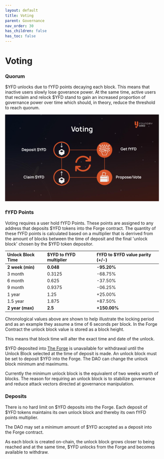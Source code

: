 ```yaml
---
layout: default
title: Voting
parent: Governance
nav_order: 30
has_children: false
has_toc: false
---
```


Voting
======

### Quorum

$YFD unlocks due to fYFD points decaying each block. This means that inactive users slowly lose goverance power. At the same time, active users that reclaim and relock $YFD stand to gain an increased proportion of governance power over time which should, in theory, reduce the threshold to reach quorum.

![](/assets/images/figure/voting.png)

### fYFD Points

Voting requires a user hold fYFD Points. These points are assigned to any address that deposits $YFD tokens into the Forge contract. The quantity of these fYFD points is calculated based on a multiplier that is derrived from the amount of blocks between the time of deposit and the final 'unlock block' chosen by the $YFD token depositor.

| Unlock Block Time        | $YFD to fYFD multiplier          | fYFD to $YFD value parity (+/-) |
|:-------------|:------------------|:------|
| **2 week (min)**  | **0.048**  | **-95.20%**  |
| 3 month       | 0.3125 | -68.75%  |
| 6 month       | 0.625  | -37.50%  |
| 9 month       | 0.9375 | -06.25%  |
| 1 year        | 1.25   | +25.00%  |
| 1.5 year      | 1.875  | +87.50%  |
| **2 year (max)**| **2.5**    | **+150.00%** |

Chronological values above are shown to help illustrate the locking period and as an example they assume a time of 6 seconds per block. In the Forge Contract the unlock block value is stored as a block height.

This means that block time will alter the exact time and date of the unlock.

$YFD deposited into [The Forge]() is unavailable for withdrawal until the Unlock Block selected at the time of deposit is made. An unlock block must be set to deposit $YFD into the Forge. The DAO can change the unlock block minimum and maximums.

Currently the minimum unlock block is the equivalent of two weeks worth of blocks. The reason for requiring an unlock block is to stabilize governance and reduce attack vectors directed at governance manipulation.

### Deposits

There is no hard limit on $YFD deposits into the Forge. Each deposit of $YFD tokens maintains its own unlock block and thereby its own fYFD points multiplier.

The DAO may set a minimum amount of $YFD accepted as a deposit into the Forge contract.

As each block is created on-chain, the unlock block grows closer to being reached and at the same time, $YFD unlocks from the Forge and becomes available to withdraw.